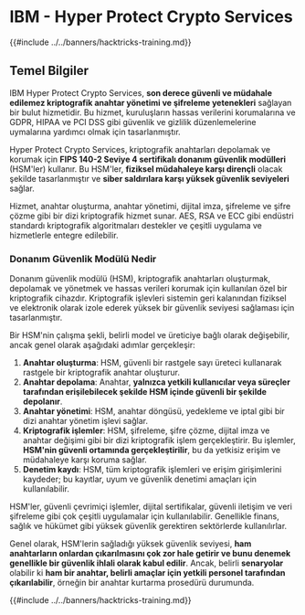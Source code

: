 # IBM - Hyper Protect Crypto Services

{{#include ../../banners/hacktricks-training.md}}

## Temel Bilgiler

IBM Hyper Protect Crypto Services, **son derece güvenli ve müdahale edilemez kriptografik anahtar yönetimi ve şifreleme yetenekleri** sağlayan bir bulut hizmetidir. Bu hizmet, kuruluşların hassas verilerini korumalarına ve GDPR, HIPAA ve PCI DSS gibi güvenlik ve gizlilik düzenlemelerine uymalarına yardımcı olmak için tasarlanmıştır.

Hyper Protect Crypto Services, kriptografik anahtarları depolamak ve korumak için **FIPS 140-2 Seviye 4 sertifikalı donanım güvenlik modülleri** (HSM'ler) kullanır. Bu HSM'ler, **fiziksel müdahaleye karşı dirençli** olacak şekilde tasarlanmıştır ve **siber saldırılara karşı yüksek güvenlik seviyeleri** sağlar.

Hizmet, anahtar oluşturma, anahtar yönetimi, dijital imza, şifreleme ve şifre çözme gibi bir dizi kriptografik hizmet sunar. AES, RSA ve ECC gibi endüstri standardı kriptografik algoritmaları destekler ve çeşitli uygulama ve hizmetlerle entegre edilebilir.

### Donanım Güvenlik Modülü Nedir

Donanım güvenlik modülü (HSM), kriptografik anahtarları oluşturmak, depolamak ve yönetmek ve hassas verileri korumak için kullanılan özel bir kriptografik cihazdır. Kriptografik işlevleri sistemin geri kalanından fiziksel ve elektronik olarak izole ederek yüksek bir güvenlik seviyesi sağlaması için tasarlanmıştır.

Bir HSM'nin çalışma şekli, belirli model ve üreticiye bağlı olarak değişebilir, ancak genel olarak aşağıdaki adımlar gerçekleşir:

1. **Anahtar oluşturma**: HSM, güvenli bir rastgele sayı üreteci kullanarak rastgele bir kriptografik anahtar oluşturur.
2. **Anahtar depolama**: Anahtar, **yalnızca yetkili kullanıcılar veya süreçler tarafından erişilebilecek şekilde HSM içinde güvenli bir şekilde depolanır**.
3. **Anahtar yönetimi**: HSM, anahtar döngüsü, yedekleme ve iptal gibi bir dizi anahtar yönetim işlevi sağlar.
4. **Kriptografik işlemler**: HSM, şifreleme, şifre çözme, dijital imza ve anahtar değişimi gibi bir dizi kriptografik işlem gerçekleştirir. Bu işlemler, **HSM'nin güvenli ortamında gerçekleştirilir**, bu da yetkisiz erişim ve müdahaleye karşı koruma sağlar.
5. **Denetim kaydı**: HSM, tüm kriptografik işlemleri ve erişim girişimlerini kaydeder; bu kayıtlar, uyum ve güvenlik denetimi amaçları için kullanılabilir.

HSM'ler, güvenli çevrimiçi işlemler, dijital sertifikalar, güvenli iletişim ve veri şifreleme gibi çok çeşitli uygulamalar için kullanılabilir. Genellikle finans, sağlık ve hükümet gibi yüksek güvenlik gerektiren sektörlerde kullanılırlar.

Genel olarak, HSM'lerin sağladığı yüksek güvenlik seviyesi, **ham anahtarların onlardan çıkarılmasını çok zor hale getirir ve bunu denemek genellikle bir güvenlik ihlali olarak kabul edilir**. Ancak, belirli **senaryolar** olabilir ki **ham bir anahtar, belirli amaçlar için yetkili personel tarafından çıkarılabilir**, örneğin bir anahtar kurtarma prosedürü durumunda.

{{#include ../../banners/hacktricks-training.md}}
